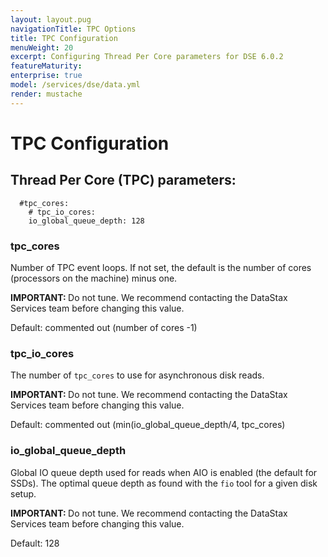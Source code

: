 ```yaml
---
layout: layout.pug
navigationTitle: TPC Options
title: TPC Configuration
menuWeight: 20
excerpt: Configuring Thread Per Core parameters for DSE 6.0.2
featureMaturity:
enterprise: true
model: /services/dse/data.yml
render: mustache
---
```

# TPC Configuration

## Thread Per Core (TPC) parameters:

```
  #tpc_cores:
    # tpc_io_cores:
    io_global_queue_depth: 128
```

### tpc_cores
    
   Number of TPC event loops. If not set, the default is the number of cores (processors on the machine) minus one.
    
<p class="message--important"><strong>IMPORTANT: </strong>Do not tune. We recommend contacting the DataStax Services team before changing this value.</p>

   Default: commented out (number of cores -1)

### tpc_io_cores
    
   The number of `tpc_cores` to use for asynchronous disk reads.
    
<p class="message--important"><strong>IMPORTANT: </strong>Do not tune. We recommend contacting the DataStax Services team before changing this value.</p> 

   Default: commented out (min(io_global_queue_depth/4, tpc_cores)
   
### io_global_queue_depth

   Global IO queue depth used for reads when AIO is enabled (the default for SSDs). The optimal queue depth as found with the `fio` tool for a given disk setup.
   
<p class="message--important"><strong>IMPORTANT: </strong>Do not tune. We recommend contacting the DataStax Services team before changing this value.</p>

   Default: 128

